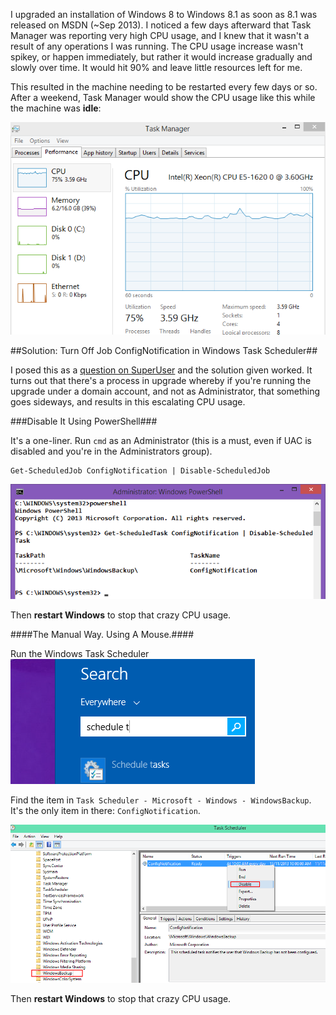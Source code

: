 <!--{PublishedOn:"Nov 13 2013",Title:"Upgrading To Windows 8.1 Causes Gradually Increasing CPU Usage",Intro:"High CPU usage in Windows 8.1 "}-->
I upgraded an installation of Windows 8 to Windows 8.1 as soon as 8.1 was released on MSDN (~Sep 2013). I noticed a few days afterward that Task Manager was reporting very high CPU usage, and I knew that it wasn't a result of any operations I was running. The CPU usage increase wasn't spikey, or happen immediately, but rather it would increase gradually and slowly over time. It would hit 90% and leave little resources left for me.

This resulted in the machine needing to be restarted every few days or so. After a weekend, Task Manager would show the CPU usage like this while the machine was **idle**:

![CPU usage at idle after a long weekend](img/win81-highcpu-task-mgr.png)


##Solution: Turn Off Job ConfigNotification in Windows Task Scheduler##

I posed this as a [question on SuperUser](http://superuser.com/q/674999/1455) and the solution given worked. It turns out that there's a process in upgrade whereby if you're running the upgrade under a domain account, and not as Administrator, that something goes sideways, and results in this escalating CPU usage.

###Disable It Using PowerShell###

It's a one-liner. Run `cmd` as an Administrator (this is a must, even if UAC is disabled and you're in the Administrators group).

    Get-ScheduledJob ConfigNotification | Disable-ScheduledJob 


![](img/win81-highcpu-disable-using-powershell.png)

Then **restart Windows** to stop that crazy CPU usage.

####The Manual Way. Using A Mouse.####

Run the Windows Task Scheduler
![](img/win81-highcpu-schedule-tasks.png)

Find the item in `Task Scheduler - Microsoft - Windows - WindowsBackup`. It's the only item in there: `ConfigNotification`.

![](img/win81-highcpu-schedule-disable-confignotification.png)

Then **restart Windows** to stop that crazy CPU usage.